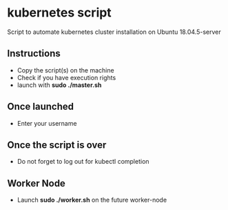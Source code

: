 # kubernetes script

Script to automate kubernetes cluster installation on Ubuntu 18.04.5-server

## Instructions
* Copy the script(s) on the machine 
* Check if you have execution rights
* launch with **sudo ./master.sh**

## Once launched
* Enter your username

## Once the script is over
* Do not forget to log out for kubectl completion

## Worker Node
* Launch **sudo ./worker.sh** on the future worker-node



